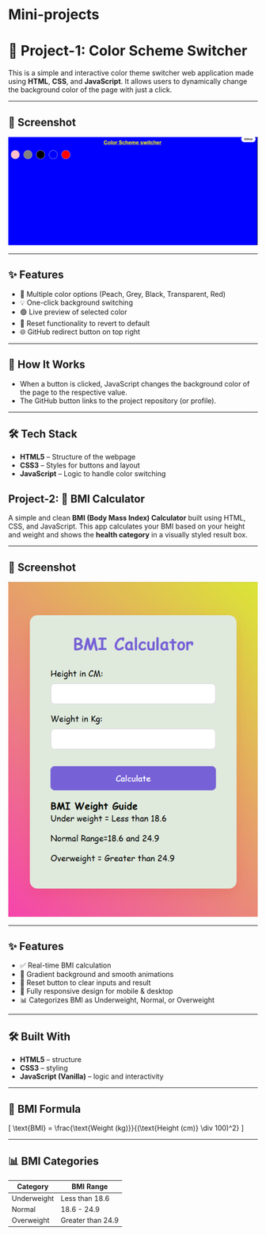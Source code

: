 # Mini-projects  
# 🎨 Project-1: Color Scheme Switcher

This is a simple and interactive color theme switcher web application made using **HTML**, **CSS**, and **JavaScript**. It allows users to dynamically change the background color of the page with just a click.

---

## 📸 Screenshot

![Color Scheme Switcher Preview](./image.png)

---

## ✨ Features

- 🎨 Multiple color options (Peach, Grey, Black, Transparent, Red)
- 💡 One-click background switching
- 🟢 Live preview of selected color
- 🧼 Reset functionality to revert to default
- 🌐 GitHub redirect button on top right

---

## 🚀 How It Works


- When a button is clicked, JavaScript changes the background color of the page to the respective value.
- The GitHub button links to the project repository (or profile).

---

## 🛠️ Tech Stack

- **HTML5** – Structure of the webpage  
- **CSS3** – Styles for buttons and layout  
- **JavaScript** – Logic to handle color switching




## Project-2: 🧮 BMI Calculator

A simple and clean **BMI (Body Mass Index) Calculator** built using HTML, CSS, and JavaScript. This app calculates your BMI based on your height and weight and shows the **health category** in a visually styled result box.

---

## 📸 Screenshot

![Screenshot](./screenshot.png) 

---

## ✨ Features

- ✅ Real-time BMI calculation
- 🎨 Gradient background and smooth animations
- 🧼 Reset button to clear inputs and result
- 📱 Fully responsive design for mobile & desktop
- 📊 Categorizes BMI as Underweight, Normal, or Overweight

---

## 🛠️ Built With

- **HTML5** – structure  
- **CSS3** – styling  
- **JavaScript (Vanilla)** – logic and interactivity

---

## 🔢 BMI Formula

\[
\text{BMI} = \frac{\text{Weight (kg)}}{(\text{Height (cm)} \div 100)^2}
\]

---

## 📊 BMI Categories

| Category       | BMI Range         |
|----------------|-------------------|
| Underweight    | Less than 18.6    |
| Normal         | 18.6 - 24.9       |
| Overweight     | Greater than 24.9 |



